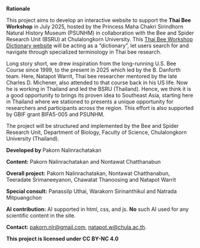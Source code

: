 <b>Rationale</b>

This project aims to develop an interactive website to support the <b>Thai Bee Workshop</b> in July 2025, hosted by the Princess Maha Chakri Sirindhorn Natural History Museum (PSUNHM) in collaboration with the Bee and Spider Research Unit (BSRU) at Chulalongkorn University. This [Thai Bee Workshop Dictionary website](https://kpakorn.github.io/2025ThaiBeeWorkshop/) will be acting as a “dictionary”, let users search for and navigate through specialized terminology in Thai bee research.

Long story short, we drew inspiration from the long-running U.S. Bee Course since 1999, to the present in 2025 which led by the B. Danforth team. Here, Natapot Warrit, Thai bee researcher mentored by the late Charles D. Michener, also attended to that course back in his US life. Now he is working in Thailand and led the BSRU (Thailand). Hence, we think it is a good opportunity to brings its proven idea to Southeast Asia, starting here in Thailand where we stationed to presents a unique opportunity for researchers and participants across the region. This effort is also supported by GBIF grant BIFA5-005 and PSUNHM.

The project will be structured and implemented by the Bee and Spider Research Unit, Department of Biology, Faculty of Science, Chulalongkorn University (Thailand).


<b>Developed by</b> Pakorn Nalinrachatakan

<b>Content:</b> Pakorn Nalinrachatakan and Nontawat Chatthanabun

<b>Overall project:</b> Pakorn Nalinrachatakan, Nontawat Chatthanabun, Teeradate Srimaneeyanon, Chawatat Thanoosing and Natapot Warrit

<b>Special consult:</b> Panassilp Uthai, Warakorn Sirinanthikul and Natrada Mitpuangchon

<b>AI contribution:</b> AI supported in html, css, and js. <b>No</b> such AI used for any scientific content in the site.

<b>Contact:</b> pakorn.nlr@gmail.com, natapot.w@chula.ac.th. 

<b>This project is licensed under CC BY-NC 4.0</b>

